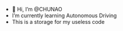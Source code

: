 - 👋 Hi, I’m @CHUNAO
- I’m currently learning Autonomous Driving
- This is a storage for my useless code

<!---
CHUNAOXU/CHUNAOXU is a ✨ special ✨ repository because its `README.md` (this file) appears on your GitHub profile.
You can click the Preview link to take a look at your changes.
--->

